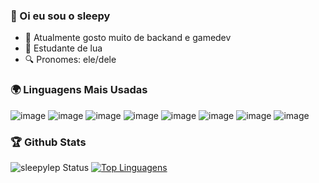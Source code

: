 ### 💜 Oi eu sou o sleepy
- 🎻 Atualmente gosto muito de backand e gamedev
- 🌙 Estudante de lua
- 🔍 Pronomes: ele/dele

### 🌍 Linguagens Mais Usadas
![image](https://img.shields.io/badge/Lua-2C2D72?style=for-the-badge&logo=lua&logoColor=white)
![image](https://img.shields.io/badge/JavaScript-F7DF1E?style=for-the-badge&logo=javascript&logoColor=black)
![image](https://img.shields.io/badge/Node.js-43853D?style=for-the-badge&logo=node.js&logoColor=white)
![image](https://img.shields.io/badge/C-00599C?style=for-the-badge&logo=c&logoColor=white)
![image](https://img.shields.io/badge/C%2B%2B-00599C?style=for-the-badge&logo=c%2B%2B&logoColor=white)
![image](https://img.shields.io/badge/mysql-%2300f.svg?style=for-the-badge&logo=mysql&logoColor=white)
![image](https://img.shields.io/badge/GODOT-%23FFFFFF.svg?style=for-the-badge&logo=godot-engine)
![image](https://img.shields.io/badge/xbox-%23107C10.svg?style=for-the-badge&logo=xbox&logoColor=white)
### 🏆 Github Stats
![sleepylep Status](https://github-readme-stats.vercel.app/api?username=sleepylep&show_icons=true) [![Top Linguagens](https://github-readme-stats.vercel.app/api/top-langs/?username=sleepylep&layout=compact)](https://github.com/anuraghazra/github-readme-stats)
